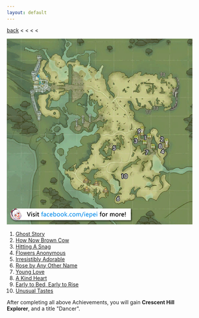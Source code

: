 ```yaml
---
layout: default
---
```


[back](../) < < < <

![Crescent Hill Conversations](crescent-hill-conversations.jpg)

1. [Ghost Story](https://youtu.be/X7DFR4LQpeY)
2. [How Now Brown Cow](https://youtu.be/cHZY_UAYv9I)
3. [Hitting A Snag](https://youtu.be/CPs_6_uw7dc)
4. [Flowers Anonymous](https://youtu.be/S4xg4NShl0E)
5. [Irresistibly Adorable](https://youtu.be/SAQOz4sg5Jk)
6. [Rose by Any Other Name](https://youtu.be/6fG1dYRrhHc)
7. [Young Love](https://youtu.be/Jwpbxill7qs)
8. [A Kind Heart](https://youtu.be/IvylwuNg-XM)
9. [Early to Bed, Early to Rise](https://youtu.be/BG-_8vg_QwY)
10. [Unusual Tastes](https://youtu.be/YVgZJct4fBM)

After completing all above Achievements, you will gain **Crescent Hill Explorer**, and a title "Dancer".

